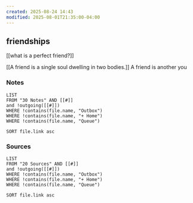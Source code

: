 ```yaml
---
created: 2025-08-24 14:43
modified: 2025-08-01T21:35:00-04:00
---
```

## friendships

[[what is a perfect friend?]]

[[A friend is a single soul dwelling in two bodies.]]
A friend is another you
### Notes
```dataview
LIST
FROM "30 Notes" AND [[#]]
and !outgoing([[#]])
WHERE !contains(file.name, "Outbox")
WHERE !contains(file.name, "+ Home")
WHERE !contains(file.name, "Queue")

SORT file.link asc
```

### Sources
```dataview
LIST
FROM "20 Sources" AND [[#]]
and !outgoing([[#]])
WHERE !contains(file.name, "Outbox")
WHERE !contains(file.name, "+ Home")
WHERE !contains(file.name, "Queue")

SORT file.link asc
```